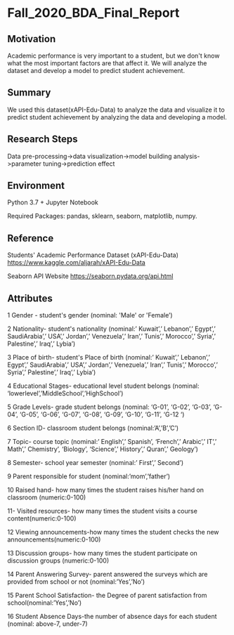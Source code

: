 # Fall_2020_BDA_Final_Report
## Motivation
Academic performance is very important to a student, but we don't know what the most important factors are that affect it. We will analyze the dataset and develop a model to predict student achievement.

## Summary
We used this dataset(xAPI-Edu-Data) to analyze the data and visualize it to predict student achievement by analyzing the data and developing a model.

## Research Steps
Data pre-processing->data visualization->model building analysis->parameter tuning->prediction effect

## Environment
Python 3.7 + Jupyter Notebook

Required Packages: pandas, sklearn, seaborn, matplotlib, numpy.

## Reference
Students' Academic Performance Dataset (xAPI-Edu-Data) https://www.kaggle.com/aljarah/xAPI-Edu-Data

Seaborn API Website
https://seaborn.pydata.org/api.html

## Attributes
1 Gender - student's gender (nominal: 'Male' or 'Female’)

2 Nationality- student's nationality (nominal:’ Kuwait’,’ Lebanon’,’ Egypt’,’ SaudiArabia’,’ USA’,’ Jordan’,’
Venezuela’,’ Iran’,’ Tunis’,’ Morocco’,’ Syria’,’ Palestine’,’ Iraq’,’ Lybia’)

3 Place of birth- student's Place of birth (nominal:’ Kuwait’,’ Lebanon’,’ Egypt’,’ SaudiArabia’,’ USA’,’ Jordan’,’
Venezuela’,’ Iran’,’ Tunis’,’ Morocco’,’ Syria’,’ Palestine’,’ Iraq’,’ Lybia’)

4 Educational Stages- educational level student belongs (nominal: ‘lowerlevel’,’MiddleSchool’,’HighSchool’)

5 Grade Levels- grade student belongs (nominal: ‘G-01’, ‘G-02’, ‘G-03’, ‘G-04’, ‘G-05’, ‘G-06’, ‘G-07’, ‘G-08’, ‘G-09’, ‘G-10’, ‘G-11’, ‘G-12 ‘)

6 Section ID- classroom student belongs (nominal:’A’,’B’,’C’)

7 Topic- course topic (nominal:’ English’,’ Spanish’, ‘French’,’ Arabic’,’ IT’,’ Math’,’ Chemistry’, ‘Biology’, ‘Science’,’ History’,’ Quran’,’ Geology’)

8 Semester- school year semester (nominal:’ First’,’ Second’)

9 Parent responsible for student (nominal:’mom’,’father’)

10 Raised hand- how many times the student raises his/her hand on classroom (numeric:0-100)

11- Visited resources- how many times the student visits a course content(numeric:0-100)

12 Viewing announcements-how many times the student checks the new announcements(numeric:0-100)

13 Discussion groups- how many times the student participate on discussion groups (numeric:0-100)

14 Parent Answering Survey- parent answered the surveys which are provided from school or not
(nominal:’Yes’,’No’)

15 Parent School Satisfaction- the Degree of parent satisfaction from school(nominal:’Yes’,’No’)

16 Student Absence Days-the number of absence days for each student (nominal: above-7, under-7)